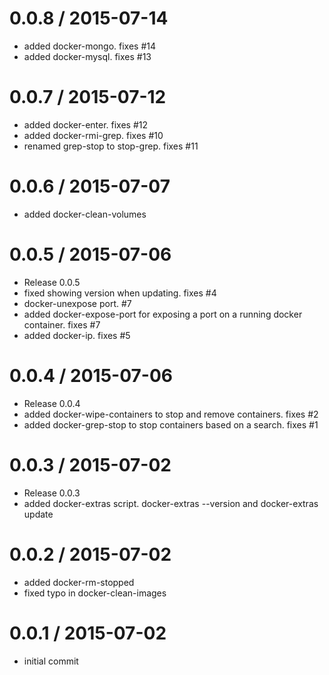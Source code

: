 
0.0.8 / 2015-07-14
==================

  * added docker-mongo. fixes #14
  * added docker-mysql. fixes #13

0.0.7 / 2015-07-12
==================

  * added docker-enter. fixes #12
  * added docker-rmi-grep. fixes #10
  * renamed grep-stop to stop-grep.  fixes #11

0.0.6 / 2015-07-07
==================

  * added docker-clean-volumes

0.0.5 / 2015-07-06
==================

  * Release 0.0.5
  * fixed showing version when updating. fixes #4
  * docker-unexpose port.  #7
  * added docker-expose-port for exposing a port on a running docker container. fixes #7
  * added docker-ip. fixes #5

0.0.4 / 2015-07-06
==================

  * Release 0.0.4
  * added docker-wipe-containers to stop and remove containers. fixes #2
  * added docker-grep-stop to stop containers based on a search.  fixes #1

0.0.3 / 2015-07-02
==================

  * Release 0.0.3
  * added docker-extras script.  docker-extras --version and docker-extras update

0.0.2 / 2015-07-02
==================

  * added docker-rm-stopped
  * fixed typo in docker-clean-images

0.0.1 / 2015-07-02
==================

  * initial commit
